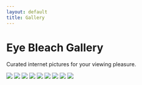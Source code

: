 ```yaml
---
layout: default
title: Gallery
---
```

<div class="content-wrap">
  <div class="page-header-wrap page-header--divider">
    <h1 class="page-header">Eye Bleach Gallery</h1>
    <p class="page-desc">Curated internet pictures for your viewing pleasure.</p>
  </div>
  <div class="gallery">   
  <img src="/assets/eyebleach/01.jpg">
  <img src="/assets/eyebleach/02.jpg">
  <img src="/assets/eyebleach/03.jpg">
  <img src="/assets/eyebleach/04.jpg">
  <img src="/assets/eyebleach/05.jpg">
  <img src="/assets/eyebleach/06.jpg">
  <img src="/assets/eyebleach/07.jpg">
  <img src="/assets/eyebleach/08.jpg">
  <img src="/assets/eyebleach/09.jpg">
  
  </div>
</div>
